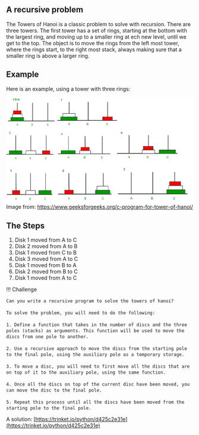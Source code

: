 
## A recursive problem

The Towers of Hanoi is a classic problem to solve with recursion.  There are three towers.  The first tower has a set of rings, starting at the bottom with the largest ring, and moving up to a smaller ring at ech new level, until we get to the top.  The object is to move the rings from the left most tower, where the rings start, to the right most stack, always making sure that a smaller ring is above a larger ring.

## Example

Here is an example, using a tower with three rings:

![Three Rings](./img/hanoi.png)
Image from: https://www.geeksforgeeks.org/c-program-for-tower-of-hanoi/

## The Steps

1. Disk 1 moved from A to C 
1. Disk 2 moved from A to B 
1. Disk 1 moved from C to B 
1. Disk 3 moved from A to C 
1. Disk 1 moved from B to A 
1. Disk 2 moved from B to C 
1. Disk 1 moved from A to C 

!!! Challenge

    Can you write a recursive program to solve the towers of hanoi?

    To solve the problem, you will need to do the following:

    1. Define a function that takes in the number of discs and the three poles (stacks) as arguments. This function will be used to move the discs from one pole to another.

    2. Use a recursive approach to move the discs from the starting pole to the final pole, using the auxiliary pole as a temporary storage.

    3. To move a disc, you will need to first move all the discs that are on top of it to the auxiliary pole, using the same function.

    4. Once all the discs on top of the current disc have been moved, you can move the disc to the final pole.
    
    5. Repeat this process until all the discs have been moved from the starting pole to the final pole.

A solution: [https://trinket.io/python/d425c2e31e](https://trinket.io/python/d425c2e31e)

